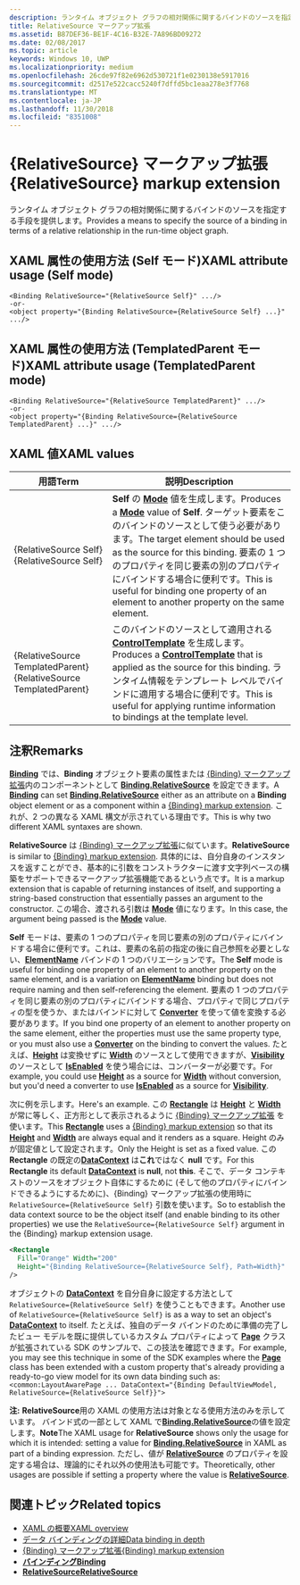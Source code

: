 ```yaml
---
description: ランタイム オブジェクト グラフの相対関係に関するバインドのソースを指定する手段を提供します。
title: RelativeSource マークアップ拡張
ms.assetid: B87DEF36-BE1F-4C16-B32E-7A896BD09272
ms.date: 02/08/2017
ms.topic: article
keywords: Windows 10, UWP
ms.localizationpriority: medium
ms.openlocfilehash: 26cde97f82e6962d530721f1e0230138e5917016
ms.sourcegitcommit: d2517e522cacc5240f7dffd5bc1eaa278e3f7768
ms.translationtype: MT
ms.contentlocale: ja-JP
ms.lasthandoff: 11/30/2018
ms.locfileid: "8351008"
---
```

# <a name="relativesource-markup-extension"></a><span data-ttu-id="b3555-104">{RelativeSource} マークアップ拡張</span><span class="sxs-lookup"><span data-stu-id="b3555-104">{RelativeSource} markup extension</span></span>


<span data-ttu-id="b3555-105">ランタイム オブジェクト グラフの相対関係に関するバインドのソースを指定する手段を提供します。</span><span class="sxs-lookup"><span data-stu-id="b3555-105">Provides a means to specify the source of a binding in terms of a relative relationship in the run-time object graph.</span></span>

## <a name="xaml-attribute-usage-self-mode"></a><span data-ttu-id="b3555-106">XAML 属性の使用方法 (Self モード)</span><span class="sxs-lookup"><span data-stu-id="b3555-106">XAML attribute usage (Self mode)</span></span>

``` syntax
<Binding RelativeSource="{RelativeSource Self}" .../>
-or-
<object property="{Binding RelativeSource={RelativeSource Self} ...}" .../>
```

## <a name="xaml-attribute-usage-templatedparent-mode"></a><span data-ttu-id="b3555-107">XAML 属性の使用方法 (TemplatedParent モード)</span><span class="sxs-lookup"><span data-stu-id="b3555-107">XAML attribute usage (TemplatedParent mode)</span></span>

``` syntax
<Binding RelativeSource="{RelativeSource TemplatedParent}" .../>
-or-
<object property="{Binding RelativeSource={RelativeSource TemplatedParent} ...}" .../>
```

## <a name="xaml-values"></a><span data-ttu-id="b3555-108">XAML 値</span><span class="sxs-lookup"><span data-stu-id="b3555-108">XAML values</span></span>

| <span data-ttu-id="b3555-109">用語</span><span class="sxs-lookup"><span data-stu-id="b3555-109">Term</span></span> | <span data-ttu-id="b3555-110">説明</span><span class="sxs-lookup"><span data-stu-id="b3555-110">Description</span></span> |
|------|-------------|
| <span data-ttu-id="b3555-111">{RelativeSource Self}</span><span class="sxs-lookup"><span data-stu-id="b3555-111">{RelativeSource Self}</span></span> | <span data-ttu-id="b3555-112"><strong>Self</strong> の [<strong>Mode</strong>](https://msdn.microsoft.com/library/windows/apps/br209915) 値を生成します。</span><span class="sxs-lookup"><span data-stu-id="b3555-112">Produces a [<strong>Mode</strong>](https://msdn.microsoft.com/library/windows/apps/br209915) value of <strong>Self</strong>.</span></span> <span data-ttu-id="b3555-113">ターゲット要素をこのバインドのソースとして使う必要があります。</span><span class="sxs-lookup"><span data-stu-id="b3555-113">The target element should be used as the source for this binding.</span></span> <span data-ttu-id="b3555-114">要素の 1 つのプロパティを同じ要素の別のプロパティにバインドする場合に便利です。</span><span class="sxs-lookup"><span data-stu-id="b3555-114">This is useful for binding one property of an element to another property on the same element.</span></span> |
| <span data-ttu-id="b3555-115">{RelativeSource TemplatedParent}</span><span class="sxs-lookup"><span data-stu-id="b3555-115">{RelativeSource TemplatedParent}</span></span> | <span data-ttu-id="b3555-116">このバインドのソースとして適用される [<strong>ControlTemplate</strong>](https://msdn.microsoft.com/library/windows/apps/br209391) を生成します。</span><span class="sxs-lookup"><span data-stu-id="b3555-116">Produces a [<strong>ControlTemplate</strong>](https://msdn.microsoft.com/library/windows/apps/br209391) that is applied as the source for this binding.</span></span> <span data-ttu-id="b3555-117">ランタイム情報をテンプレート レベルでバインドに適用する場合に便利です。</span><span class="sxs-lookup"><span data-stu-id="b3555-117">This is useful for applying runtime information to bindings at the template level.</span></span> | 

## <a name="remarks"></a><span data-ttu-id="b3555-118">注釈</span><span class="sxs-lookup"><span data-stu-id="b3555-118">Remarks</span></span>

<span data-ttu-id="b3555-119">[**Binding**](https://msdn.microsoft.com/library/windows/apps/br209820) では、**Binding** オブジェクト要素の属性または [{Binding} マークアップ拡張](binding-markup-extension.md)内のコンポーネントとして [**Binding.RelativeSource**](https://msdn.microsoft.com/library/windows/apps/br209831) を設定できます。</span><span class="sxs-lookup"><span data-stu-id="b3555-119">A [**Binding**](https://msdn.microsoft.com/library/windows/apps/br209820) can set [**Binding.RelativeSource**](https://msdn.microsoft.com/library/windows/apps/br209831) either as an attribute on a **Binding** object element or as a component within a [{Binding} markup extension](binding-markup-extension.md).</span></span> <span data-ttu-id="b3555-120">これが、2 つの異なる XAML 構文が示されている理由です。</span><span class="sxs-lookup"><span data-stu-id="b3555-120">This is why two different XAML syntaxes are shown.</span></span>

<span data-ttu-id="b3555-121">**RelativeSource** は [{Binding} マークアップ拡張](binding-markup-extension.md)に似ています。</span><span class="sxs-lookup"><span data-stu-id="b3555-121">**RelativeSource** is similar to [{Binding} markup extension](binding-markup-extension.md).</span></span>  <span data-ttu-id="b3555-122">具体的には、自分自身のインスタンスを返すことができ、基本的に引数をコンストラクターに渡す文字列ベースの構築をサポートできるマークアップ拡張機能であるという点です。</span><span class="sxs-lookup"><span data-stu-id="b3555-122">It is a markup extension that is capable of returning instances of itself, and supporting a string-based construction that essentially passes an argument to the constructor.</span></span> <span data-ttu-id="b3555-123">この場合、渡される引数は [**Mode**](https://msdn.microsoft.com/library/windows/apps/br209915) 値になります。</span><span class="sxs-lookup"><span data-stu-id="b3555-123">In this case, the argument being passed is the [**Mode**](https://msdn.microsoft.com/library/windows/apps/br209915) value.</span></span>

<span data-ttu-id="b3555-124">**Self** モードは、要素の 1 つのプロパティを同じ要素の別のプロパティにバインドする場合に便利です。これは、要素の名前の指定の後に自己参照を必要としない、[**ElementName**](https://msdn.microsoft.com/library/windows/apps/br209828) バインドの 1 つのバリエーションです。</span><span class="sxs-lookup"><span data-stu-id="b3555-124">The **Self** mode is useful for binding one property of an element to another property on the same element, and is a variation on [**ElementName**](https://msdn.microsoft.com/library/windows/apps/br209828) binding but does not require naming and then self-referencing the element.</span></span> <span data-ttu-id="b3555-125">要素の 1 つのプロパティを同じ要素の別のプロパティにバインドする場合、プロパティで同じプロパティの型を使うか、またはバインドに対して [**Converter**](https://msdn.microsoft.com/library/windows/apps/br209826) を使って値を変換する必要があります。</span><span class="sxs-lookup"><span data-stu-id="b3555-125">If you bind one property of an element to another property on the same element, either the properties must use the same property type, or you must also use a [**Converter**](https://msdn.microsoft.com/library/windows/apps/br209826) on the binding to convert the values.</span></span> <span data-ttu-id="b3555-126">たとえば、[**Height**](/uwp/api/Windows.UI.Xaml.FrameworkElement.Height) は変換せずに [**Width**](/uwp/api/Windows.UI.Xaml.FrameworkElement.Width) のソースとして使用できますが、[**Visibility**](https://msdn.microsoft.com/library/windows/apps/br209419) のソースとして [**IsEnabled**](https://msdn.microsoft.com/library/windows/apps/br209006) を使う場合には、コンバーターが必要です。</span><span class="sxs-lookup"><span data-stu-id="b3555-126">For example, you could use [**Height**](/uwp/api/Windows.UI.Xaml.FrameworkElement.Height) as a source for [**Width**](/uwp/api/Windows.UI.Xaml.FrameworkElement.Width) without conversion, but you'd need a converter to use [**IsEnabled**](https://msdn.microsoft.com/library/windows/apps/br209419) as a source for [**Visibility**](https://msdn.microsoft.com/library/windows/apps/br209006).</span></span>

<span data-ttu-id="b3555-127">次に例を示します。</span><span class="sxs-lookup"><span data-stu-id="b3555-127">Here's an example.</span></span> <span data-ttu-id="b3555-128">この [**Rectangle**](/uwp/api/Windows.UI.Xaml.Shapes.Rectangle) は [**Height**](/uwp/api/Windows.UI.Xaml.FrameworkElement.Height) と [**Width**](/uwp/api/Windows.UI.Xaml.FrameworkElement.Width) が常に等しく、正方形として表示されるように [{Binding} マークアップ拡張](binding-markup-extension.md) を使います。</span><span class="sxs-lookup"><span data-stu-id="b3555-128">This [**Rectangle**](/uwp/api/Windows.UI.Xaml.Shapes.Rectangle) uses a [{Binding} markup extension](binding-markup-extension.md) so that its [**Height**](/uwp/api/Windows.UI.Xaml.FrameworkElement.Height) and [**Width**](/uwp/api/Windows.UI.Xaml.FrameworkElement.Width) are always equal and it renders as a square.</span></span> <span data-ttu-id="b3555-129">Height のみが固定値として設定されます。</span><span class="sxs-lookup"><span data-stu-id="b3555-129">Only the Height is set as a fixed value.</span></span> <span data-ttu-id="b3555-130">この **Rectangle** の既定の[**DataContext**](https://msdn.microsoft.com/library/windows/apps/br208713) は**これ**ではなく **null** です。</span><span class="sxs-lookup"><span data-stu-id="b3555-130">For this **Rectangle** its default [**DataContext**](https://msdn.microsoft.com/library/windows/apps/br208713) is **null**, not **this**.</span></span> <span data-ttu-id="b3555-131">そこで、データ コンテキストのソースをオブジェクト自体にするために (そして他のプロパティにバインドできるようにするために)、{Binding} マークアップ拡張の使用時に `RelativeSource={RelativeSource Self}` 引数を使います。</span><span class="sxs-lookup"><span data-stu-id="b3555-131">So to establish the data context source to be the object itself (and enable binding to its other properties) we use the `RelativeSource={RelativeSource Self}` argument in the {Binding} markup extension usage.</span></span>

```XML
<Rectangle
  Fill="Orange" Width="200"
  Height="{Binding RelativeSource={RelativeSource Self}, Path=Width}"
/>
```

<span data-ttu-id="b3555-132">オブジェクトの [**DataContext**](https://msdn.microsoft.com/library/windows/apps/br208713) を自分自身に設定する方法として `RelativeSource={RelativeSource Self}` を使うこともできます。</span><span class="sxs-lookup"><span data-stu-id="b3555-132">Another use of `RelativeSource={RelativeSource Self}` is as a way to set an object's [**DataContext**](https://msdn.microsoft.com/library/windows/apps/br208713) to itself.</span></span>  <span data-ttu-id="b3555-133">たとえば、独自のデータ バインドのために準備の完了したビュー モデルを既に提供しているカスタム プロパティによって [**Page**](https://msdn.microsoft.com/library/windows/apps/br227503) クラスが拡張されている SDK のサンプルで、この技法を確認できます。</span><span class="sxs-lookup"><span data-stu-id="b3555-133">For example, you may see this technique in some of the SDK examples where the [**Page**](https://msdn.microsoft.com/library/windows/apps/br227503) class has been extended with a custom property that's already providing a ready-to-go view model for its own data binding such as:</span></span> `<common:LayoutAwarePage ... DataContext="{Binding DefaultViewModel, RelativeSource={RelativeSource Self}}">`

<span data-ttu-id="b3555-134">**注:** **RelativeSource**用の XAML の使用方法は対象となる使用方法のみを示しています。 バインド式の一部として XAML で[**Binding.RelativeSource**](https://msdn.microsoft.com/library/windows/apps/br209831)の値を設定します。</span><span class="sxs-lookup"><span data-stu-id="b3555-134">**Note**The XAML usage for **RelativeSource** shows only the usage for which it is intended: setting a value for [**Binding.RelativeSource**](https://msdn.microsoft.com/library/windows/apps/br209831) in XAML as part of a binding expression.</span></span> <span data-ttu-id="b3555-135">ただし、値が [**RelativeSource**](https://msdn.microsoft.com/library/windows/apps/br209913) のプロパティを設定する場合は、理論的にそれ以外の使用法も可能です。</span><span class="sxs-lookup"><span data-stu-id="b3555-135">Theoretically, other usages are possible if setting a property where the value is [**RelativeSource**](https://msdn.microsoft.com/library/windows/apps/br209913).</span></span>

## <a name="related-topics"></a><span data-ttu-id="b3555-136">関連トピック</span><span class="sxs-lookup"><span data-stu-id="b3555-136">Related topics</span></span>

* [<span data-ttu-id="b3555-137">XAML の概要</span><span class="sxs-lookup"><span data-stu-id="b3555-137">XAML overview</span></span>](xaml-overview.md)
* [<span data-ttu-id="b3555-138">データ バインディングの詳細</span><span class="sxs-lookup"><span data-stu-id="b3555-138">Data binding in depth</span></span>](https://msdn.microsoft.com/library/windows/apps/mt210946)
* [<span data-ttu-id="b3555-139">{Binding} マークアップ拡張</span><span class="sxs-lookup"><span data-stu-id="b3555-139">{Binding} markup extension</span></span>](binding-markup-extension.md)
* [**<span data-ttu-id="b3555-140">バインディング</span><span class="sxs-lookup"><span data-stu-id="b3555-140">Binding</span></span>**](https://msdn.microsoft.com/library/windows/apps/br209820)
* [**<span data-ttu-id="b3555-141">RelativeSource</span><span class="sxs-lookup"><span data-stu-id="b3555-141">RelativeSource</span></span>**](https://msdn.microsoft.com/library/windows/apps/br209913)

